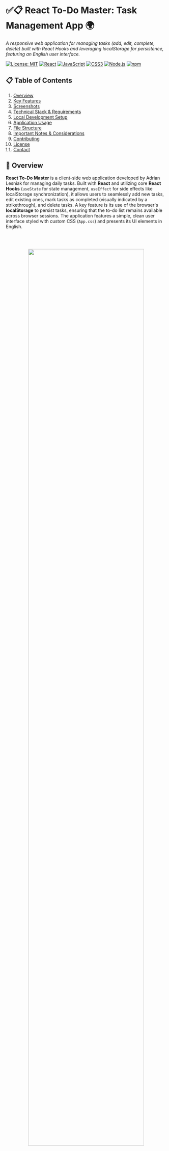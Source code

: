 # ✅📋 React To-Do Master: Task Management App 🌍

_A responsive web application for managing tasks (add, edit, complete, delete) built with React Hooks and leveraging localStorage for persistence, featuring an English user interface._

[![License: MIT](https://img.shields.io/badge/License-MIT-yellow.svg)](https://opensource.org/licenses/MIT)
[![React](https://img.shields.io/badge/React-Hooks-61DAFB.svg?logo=react)](https://reactjs.org/)
[![JavaScript](https://img.shields.io/badge/JavaScript-ES6%2B-F7DF1E.svg?logo=javascript&logoColor=black)](https://developer.mozilla.org/en-US/docs/Web/JavaScript)
[![CSS3](https://img.shields.io/badge/CSS3-1572B6.svg?logo=css3&logoColor=white)](https://developer.mozilla.org/en-US/docs/Web/CSS)
[![Node.js](https://img.shields.io/badge/Node.js-v14%2B-339933.svg?logo=node.js)](https://nodejs.org/)
[![npm](https://img.shields.io/badge/npm-CB3837.svg?logo=npm)](https://www.npmjs.com/)

## 📋 Table of Contents
1.  [Overview](#-overview)
2.  [Key Features](#-key-features)
3.  [Screenshots](#-screenshots)
4.  [Technical Stack & Requirements](#-technical-stack--requirements)
5.  [Local Development Setup](#️-local-development-setup)
6.  [Application Usage](#️-application-usage)
7.  [File Structure](#-file-structure)
8.  [Important Notes & Considerations](#-important-notes--considerations)
9.  [Contributing](#-contributing)
10. [License](#-license)
11. [Contact](#-contact)

## 📄 Overview

**React To-Do Master** is a client-side web application developed by Adrian Lesniak for managing daily tasks. Built with **React** and utilizing core **React Hooks** (`useState` for state management, `useEffect` for side effects like localStorage synchronization), it allows users to seamlessly add new tasks, edit existing ones, mark tasks as completed (visually indicated by a strikethrough), and delete tasks. A key feature is its use of the browser's **localStorage** to persist tasks, ensuring that the to-do list remains available across browser sessions. The application features a simple, clean user interface styled with custom CSS (`App.css`) and presents its UI elements in English.

<br><br>
<p align="center">
  <img src="screenshots/1.gif" width="85%">
</p>

## ✨ Key Features

*   📝 **Full Task CRUD Operations**:
    *   **Add Tasks**: Input new tasks via a text field; non-empty validation applied.
    *   **Edit Tasks**: Modify the text of existing tasks using a `prompt()` dialog.
    *   **Mark as Completed**: Toggle task completion status, visually represented by a strikethrough (`<s>` tag).
    *   **Delete Tasks**: Remove tasks from the list.
*   💾 **LocalStorage Persistence**:
    *   Automatically saves the current list of tasks to the browser's localStorage.
    *   Tasks are loaded from localStorage when the application starts or the page is reloaded, ensuring data persistence across sessions.
*   ⚛️ **React Hooks for State Management**:
    *   `useState`: Manages the state of the tasks list and the current input field value.
    *   `useEffect`: Synchronizes the tasks state with localStorage whenever the tasks list changes and on initial load.
*   🎨 **Simple & Interactive User Interface**:
    *   A dedicated input field for adding new tasks.
    *   Each task in the list is displayed with action buttons:
        *   "Mark as done"
        *   "Edit"
        *   "Delete"
*   💅 **Custom Styling**:
    *   Styled with custom CSS rules defined in `src/App.css` to provide a clean layout and visual appeal.
*   🌐 **English Language Interface**: All user-facing buttons and prompts are in English (e.g., "Add", "Edit", "Delete").

## 🖼️ Screenshots

_Screenshots of: the main application interface with the input field and task list, a task being edited, a task marked as completed (strikethrough), and how the list looks after a page reload (demonstrating localStorage persistence)._

<p align="center">
  <img src="screenshots/1.jpg" width="300"/>
  <img src="screenshots/2.jpg" width="300"/>
  <img src="screenshots/3.jpg" width="300"/>
  <img src="screenshots/4.jpg" width="300"/>
  <img src="screenshots/5.jpg" width="300"/>
  <img src="screenshots/6.jpg" width="300"/>
  <img src="screenshots/7.jpg" width="300"/>
  <img src="screenshots/8.jpg" width="300"/>
  <img src="screenshots/9.jpg" width="300"/>
  <img src="screenshots/10.jpg" width="300"/>
</p>

## 🛠️ Technical Stack & Requirements

### Core Technologies:
*   **Frontend Library**: React (v17+ recommended, utilizing Hooks)
*   **Language**: JavaScript (ES6+)
*   **Styling**: CSS3 (`src/App.css`)
*   **State Management**: React Hooks (`useState`, `useEffect`)
*   **Persistence**: Browser localStorage API

### Development Environment:
*   **Node.js**: Version 14 or higher (for running `npm`/`yarn` and the development server).
*   **Package Manager**: `npm` (Node Package Manager) or `yarn`.
*   **Web Browser**: Any modern web browser with JavaScript and localStorage support (e.g., Chrome, Firefox, Safari, Edge).

### Local Assets (within a Create React App structure):
*   `src/App.js`: The main React component containing the application logic and JSX for the UI.
*   `src/App.css`: The stylesheet for custom styling of the application.
*   (Typically also `src/index.js` to render `App` and `public/index.html` as the entry point).

## ⚙️ Local Development Setup

1.  **Clone the Repository**:
    ```bash
    git clone <repository-url>
    cd <repository-directory>
    ```
    *(Replace `<repository-url>` and `<repository-directory>` with your specific details).*

2.  **Install Dependencies**:
    Navigate to the project's root directory in your terminal and run:
    ```bash
    npm install
    ```
    or if you prefer yarn:
    ```bash
    yarn install
    ```

3.  **Start the Development Server**:
    Once dependencies are installed, start the React development server:
    ```bash
    npm start
    ```
    or with yarn:
    ```bash
    yarn start
    ```

4.  **Access the Application**:
    *   The development server will typically open the application automatically in your default web browser.
    *   If not, navigate to `http://localhost:3000` (or the port indicated in your terminal).

## 💡 Application Usage

1.  Open the **React To-Do Master** application in your web browser (e.g., `http://localhost:3000`).
2.  **Interface**:
    *   **Input Field**: At the top, you'll find a text input field and an "Add" button.
    *   **Task List**: Below the input field, any existing tasks will be displayed. If it's your first time or localStorage is empty, this list will be empty.
3.  **Actions**:
    *   **Adding a Task**:
        *   Type your task description into the input field.
        *   Click the "Add" button.
        *   The new task will appear in the list below. Empty inputs are ignored.
    *   **Marking a Task as Done**:
        *   Click the "Mark as done" button next to a task.
        *   The task text will be struck through to indicate completion. Clicking again toggles this status.
    *   **Editing a Task**:
        *   Click the "Edit" button next to a task.
        *   A `prompt()` dialog will appear, pre-filled with the current task text.
        *   Modify the text and click "OK." The task in the list will update.
    *   **Deleting a Task**:
        *   Click the "Delete" button next to a task.
        *   The task will be removed from the list.
4.  **Persistence**:
    *   All changes (additions, edits, completions, deletions) are automatically saved to your browser's localStorage.
    *   If you reload the page or close and reopen the browser, your tasks will be retrieved from localStorage and displayed.

## 🗂️ File Structure

The project is expected to follow a structure similar to that created by `create-react-app`:

*   `public/`:
    *   `index.html`: The main HTML shell for the React application.
    *   Other static assets (favicon, manifest, etc.).
*   `src/`:
    *   `App.js`: The main React component containing the to-do list logic, state management, and JSX for rendering the UI.
    *   `App.css`: The CSS file for styling the `App` component and its children.
    *   `index.js`: The JavaScript entry point that renders the `App` component into the DOM.
    *   (Potentially other component files if the app is broken down further).
*   `package.json`: Lists project dependencies, scripts (like `start`, `build`), etc.
*   `README.md`: This documentation file.

## 📝 Important Notes & Considerations

*   **English UI**: The application's user interface (button labels, prompts) is in English. You can easily translate it by modifying the string literals in `App.js`.
*   **Task Completion State**: Marking tasks as done uses HTML `<s>` tags for a visual strikethrough. A more robust approach would be to add a boolean `isCompleted` flag to each task object in the state, and then conditionally apply a CSS class for styling completed tasks. This provides better state management and flexibility.
*   **Edit Feature UX**: The edit functionality uses the browser's native `prompt()`. While simple, this offers a limited user experience. For a more polished application, consider replacing this with an inline editing input field or a custom modal dialog component.
*   **Client-Side Only**: This is a purely client-side application. All data is stored in the user's browser via `localStorage`. There is no backend server or database involved.
*   **`App.css` Styling**: The visual appearance relies on the styles defined in `App.css`. Ensure this file exists and contains appropriate styling rules.
*   **localStorage Limitations**:
    *   `localStorage` has storage limits (typically 5-10MB per origin).
    *   Data is stored as strings, so `JSON.stringify()` and `JSON.parse()` are used for saving and retrieving the tasks array.
    *   It's synchronous, which can block the main thread if data is very large (though unlikely for a typical to-do list).
    *   Consider adding error handling for scenarios where `localStorage` might be full or unavailable, or if stored JSON is corrupt.

## 🤝 Contributing

Contributions to **React To-Do Master** are highly encouraged! If you have ideas for:

*   Implementing a more robust state management for task completion (e.g., boolean flag).
*   Replacing `prompt()` for edits with a better UI (inline editing or modal).
*   Adding features like task prioritization, due dates, or categories.
*   Improving styling or responsiveness.
*   Adding unit or integration tests.
*   Implementing backend synchronization for multi-device access.

1.  Fork the repository.
2.  Create a new branch for your feature (`git checkout -b feature/YourToDoEnhancement`).
3.  Make your changes to the React components and CSS.
4.  Commit your changes (`git commit -m 'Feature: Implement YourToDoEnhancement'`).
5.  Push to the branch (`git push origin feature/YourToDoEnhancement`).
6.  Open a Pull Request.

## 📃 License

This project is licensed under the **MIT License**.
(If you have a `LICENSE` file in your repository, refer to it: `See the LICENSE file for details.`)

## 📧 Contact

Project developed by **Adrian Lesniak**.
For questions, feedback, or issues, please open an issue on the GitHub repository or contact the repository owner.

---
🚀 _Organize your life, one React task at a time!_
